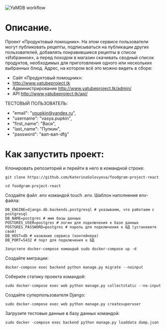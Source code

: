 ![YaMDB workflow](https://github.com/KaterinaSolovyeva/foodgram-project-react/actions/workflows/foodgram_workflow.yml/badge.svg)

# Описание.

Проект «Продуктовый помощник». На этом сервисе пользователи могут публиковать рецепты, подписываться на публикации других пользователей, добавлять понравившиеся рецепты в список «Избранное», а перед походом в магазин скачивать сводный список продуктов, необходимых для приготовления одного или нескольких выбранных блюд.
Адрес, на котором всё это можно видеть в сборе:
- Сайт «Продуктовый помощник»:
- http://www.yatubeproject.tk
- Администрирование
http://www.yatubeproject.tk/admin/
- API
http://www.yatubeproject.tk/api/

ТЕСТОВЫЙ ПОЛЬЗОВАТЕЛЬ:
   - "email": "vpupkin@yandex.ru",
   - "username": "vasya.pupkin",
   - "first_name": "Вася",
   - "last_name": "Пупкин",
   - "password": "вап-вап-dfg"

# Как запустить проект:

Клонировать репозиторий и перейти в него в командной строке:
```
git clone https://github.com/KaterinaSolovyeva/foodgram-project-react

```
```
cd foodgram-project-react
```
Создайте файл .env командой touch .env. Шаблон наполнения env-файла:
```
DB_ENGINE=django.db.backends.postgresql # указываем, что работаем с postgresql
DB_NAME=postgres # имя базы данных
POSTGRES_USER=postgres # логин для подключения к базе данных
POSTGRES_PASSWORD=postgres # пароль для подключения к БД (установите свой)
DB_HOST=db # название сервиса (контейнера)
DB_PORT=5432 # порт для подключения к БД
```
```
Запустите docker-compose командой sudo docker-compose up -d
```
Создайте миграции: 
```
docker-compose exec backend python manage.py migrate --noinput
```
Соберите статику проекта командой:
```
sudo docker-compose exec web python manage.py collectstatic --no-input
```
Создайте суперпользователя Django:
```
sudo docker-compose exec web python manage.py createsuperuser
```
Загрузите тестовые данные в базу данных командой: 
```
sudo docker -compose exec backend python manage.py loaddata dump.json
```
